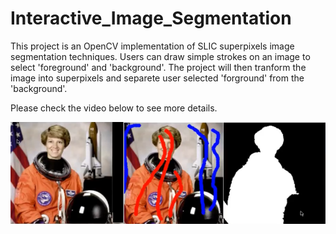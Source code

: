 # Interactive_Image_Segmentation
This project is an OpenCV implementation of SLIC superpixels image segmentation techniques. Users can draw simple strokes on an image to select 'foreground' and 'background'. The project will then tranform the image into superpixels and separete user selected 'forground' from the 'background'.

Please check the video below to see more details. 

[![Demo Video](./demo_v.png)](https://youtu.be/tqrsPx4u7-k)
